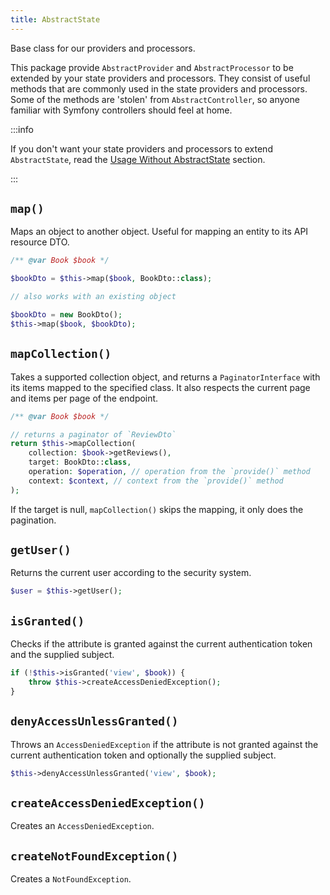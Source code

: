 ```yaml
---
title: AbstractState
---
```


Base class for our providers and processors.

This package provide `AbstractProvider` and `AbstractProcessor` to be extended
by your state providers and processors. They consist of useful methods that are
commonly used in the state providers and processors. Some of the methods are
'stolen' from `AbstractController`, so anyone familiar with Symfony controllers
should feel at home.

:::info

If you don't want your state providers and processors to extend `AbstractState`,
read the [Usage Without AbstractState](./without-abstractstate) section.

:::

## `map()`

Maps an object to another object. Useful for mapping an entity to its API
resource DTO.

```php
/** @var Book $book */

$bookDto = $this->map($book, BookDto::class);

// also works with an existing object

$bookDto = new BookDto();
$this->map($book, $bookDto);
```

## `mapCollection()`

Takes a supported collection object, and returns a `PaginatorInterface` with its
items mapped to the specified class. It also respects the current page and items
per page of the endpoint.

```php
/** @var Book $book */

// returns a paginator of `ReviewDto`
return $this->mapCollection(
    collection: $book->getReviews(),
    target: BookDto::class,
    operation: $operation, // operation from the `provide()` method
    context: $context, // context from the `provide()` method
);
```

If the target is null, `mapCollection()` skips the mapping, it only does the
pagination.

## `getUser()`

Returns the current user according to the security system.

```php
$user = $this->getUser();
```

## `isGranted()`

Checks if the attribute is granted against the current authentication token and
the supplied subject.

```php
if (!$this->isGranted('view', $book)) {
    throw $this->createAccessDeniedException();
}
```

## `denyAccessUnlessGranted()`

Throws an `AccessDeniedException` if the attribute is not granted against the
current authentication token and optionally the supplied subject.

```php
$this->denyAccessUnlessGranted('view', $book);
```

## `createAccessDeniedException()`

Creates an `AccessDeniedException`.

## `createNotFoundException()`

Creates a `NotFoundException`.
